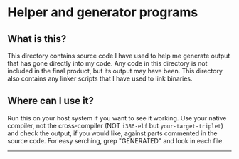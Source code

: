 # Helper and generator programs
## What is this? 
This directory contains source code I have used to help me generate output that has gone directly into my code. 
Any code in this directory is not included in the final product, but its output may have been. 
This directory also contains any linker scripts that I have used to link binaries. 
## Where can I use it? 
Run this on your host system if you want to see it working. 
Use your native compiler, not the cross-compiler (NOT `i386-elf` but `your-target-triplet`) and check the output, if you would like, against parts commented in the source code. For easy serching, grep "GENERATED" and look in each file.
***
